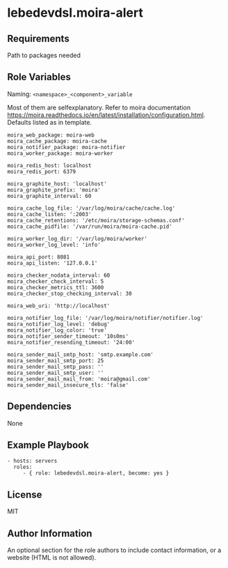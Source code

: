 lebedevdsl.moira-alert
=========



Requirements
------------

Path to packages needed

Role Variables
--------------

Naming: 
``` <namespace>_<component>_variable ```

Most of them are selfexplanatory. Refer to moira documentation https://moira.readthedocs.io/en/latest/installation/configuration.html.  Defaults listed as in template.

```
moira_web_package: moira-web
moira_cache_package: moira-cache
moira_notifier_package: moira-notifier
moira_worker_package: moira-worker

moira_redis_host: localhost
moira_redis_port: 6379

moira_graphite_host: 'localhost'
moira_graphite_prefix: 'moira'
moira_graphite_interval: 60

moira_cache_log_file: '/var/log/moira/cache/cache.log'
moira_cache_listen: ':2003'
moira_cache_retentions: '/etc/moira/storage-schemas.conf'
moira_cache_pidfile: '/var/run/moira/moira-cache.pid'

moira_worker_log_dir: '/var/log/moira/worker'
moira_worker_log_level: 'info'

moira_api_port: 8081
moira_api_listen: '127.0.0.1'

moira_checker_nodata_interval: 60
moira_checker_check_interval: 5
moira_checker_metrics_ttl: 3600
moira_checker_stop_checking_interval: 30

moira_web_uri: 'http://localhost'

moira_notifier_log_file: '/var/log/moira/notifier/notifier.log'
moira_notifier_log_level: 'debug'
moira_notifier_log_color: 'true'
moira_notifier_sender_timeout: '10s0ms'
moira_notifier_resending_timeout: '24:00'

moira_sender_mail_smtp_host: 'smtp.example.com'
moira_sender_mail_smtp_port: 25
moira_sender_mail_smtp_pass: ''
moira_sender_mail_smtp_user: ''
moira_sender_mail_mail_from: 'moira@gmail.com'
moira_sender_mail_insecure_tls: 'false'

```


Dependencies
------------

None

Example Playbook
----------------

    - hosts: servers
      roles:
         - { role: lebedevdsl.moira-alert, become: yes }

License
-------

MIT

Author Information
------------------

An optional section for the role authors to include contact information, or a website (HTML is not allowed).
